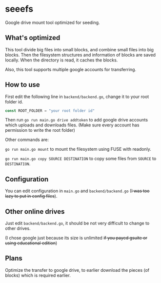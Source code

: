 # seeefs
Google drive mount tool optimized for seeding.

## What's optimized

This tool divide big files into small blocks, and combine small files into big blocks. Then the filesystem structures and information of blocks are saved locally. When the directory is read, it caches the blocks.

Also, this tool supports multiple google accounts for transferring.

## How to use
First edit the following line in `backend/backend.go`, change it to your root folder id.

```go
const ROOT_FOLDER = "your root folder id"
```

Then run `go run main.go drive addtoken` to add google drive accounts which uploads and downloads files. (Make sure every account has permission to write the root folder)

Other commands are:

`go run main.go mount` to mount the filesystem using FUSE with readonly.

`go run main.go copy SOURCE DESTINATION` to copy some files from `SOURCE` to `DESTINATION`.

## Configuration

You can edit configuration in `main.go` and `backend/backend.go` (~~I was too lazy to put in config files~~).

## Other online drives

Just edit `backend/backend.go`, it should be not very difficult to change to other drives.

(I chose google just because its size is unlimited ~~if you payed gsuite or using educational edition~~)

## Plans

Optimize the transfer to google drive, to earlier download the pieces (of blocks) which is required earlier.

